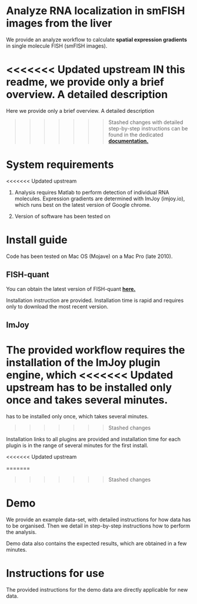 # Analyze RNA localization in smFISH images from the liver
We provide an analyze workflow to calculate **spatial expression gradients**
in single molecule FISH (smFISH images).

<<<<<<< Updated upstream
IN this readme, we provide only a brief overview. A detailed description
=======
Here we provide only a brief overview. A detailed description
>>>>>>> Stashed changes
with detailed step-by-step instructions can be found in the dedicated
<a href="https://muellerflorian.github.io/walesky-rna-loc-liver/" target="_blank">**documentation.**</a>


# System requirements
<<<<<<< Updated upstream
1. Analysis requires Matlab to perform detection of individual RNA molecules.
 Expression gradients are determined with ImJoy (imjoy.io), which runs best on
 the latest version of Google chrome.


2. Version of software has been tested on

# Install guide

Code has been tested on Mac OS (Mojave) on a Mac Pro (late 2010).

## FISH-quant
You can obtain the latest version of FISH-quant
<a href="https://bitbucket.org/muellerflorian/fish_quant" target="_blank">**here.**</a>

Installation instruction are provided. Installation time is rapid and requires only
to download the most recent version.

## ImJoy
The provided workflow requires the installation of the ImJoy plugin engine, which
<<<<<<< Updated upstream
has to be installed only once and takes several minutes.
=======
has to be installed only once, which takes several minutes.
>>>>>>> Stashed changes

Installation links to all plugins are provided and installation time for each plugin
is in the range of several minutes for the first install.

<<<<<<< Updated upstream

=======
>>>>>>> Stashed changes
# Demo
We provide an example data-set, with detailed instructions for how
data has to be organised. Then we detail in step-by-step instructions how to
perform the analysis.

Demo data also contains the expected results, which are obtained
in a few minutes.

# Instructions for use
The provided instructions for the demo data are directly applicable for new data.
